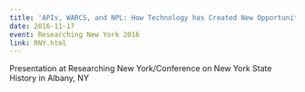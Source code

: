 ```yaml
---
title: 'APIs, WARCS, and NPL: How Technology has Created New Opportunities for Historical Research'
date: 2016-11-17
event: Researching New York 2016
link: RNY.html
---
```

Presentation at Researching New York/Conference on New York State History in Albany, NY